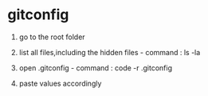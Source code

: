 # gitconfig

1. go to the root folder

2. list all files,including the hidden files - command : ls -la

3. open .gitconfig - command : code -r .gitconfig

4. paste values accordingly
